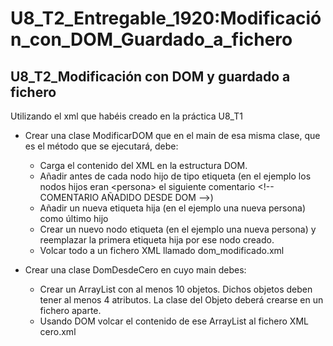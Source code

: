 # U8_T2_Entregable_1920:Modificación_con_DOM_Guardado_a_fichero

U8_T2_Modificación con DOM y guardado a fichero
-----------------------------------------------

Utilizando el xml que habéis creado en la práctica U8_T1

* Crear una clase ModificarDOM que en el main de esa misma clase, que es el método que se ejecutará, debe:
    * Carga el contenido del XML en la estructura DOM.
    * Añadir antes de cada nodo hijo de tipo etiqueta  (en el ejemplo los nodos hijos eran \<persona>  el siguiente comentario \<!-- COMENTARIO AÑADIDO DESDE DOM -->)
    * Añadir un nueva etiqueta hija (en el ejemplo una nueva persona) como último hijo
    * Crear un nuevo nodo etiqueta (en el ejemplo una nueva persona) y reemplazar la primera etiqueta hija por ese nodo creado.
    * Volcar todo a un fichero XML llamado dom_modificado.xml

* Crear una clase DomDesdeCero en cuyo main debes:

    * Crear un ArrayList con al menos 10 objetos. Dichos objetos deben tener al menos 4 atributos. La clase del Objeto deberá crearse en un fichero aparte.
    * Usando DOM volcar el contenido de ese ArrayList al fichero XML cero.xml

